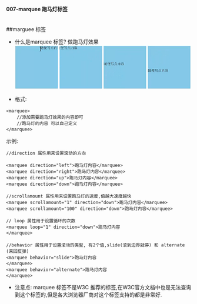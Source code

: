 #### 007-marquee 跑马灯标签


<br>
##marguee 标签


- 什么是marquee 标签?
做跑马灯效果
![](/assets/Snip20180816_6.png)

- 格式:
```
<marquee>
    //添加需要跑马灯效果的内容即可
    //跑马灯的内容 可以自己定义
</marquee>
```

示例:
```
//direction 属性用来设置滚动的方向

<marquee direction="left">跑马灯内容</marquee>
<marquee direction="right">跑马灯内容</marquee>
<marquee direction="up">跑马灯内容</marquee>
<marquee direction="down">跑马灯内容</marquee>

//scrollamount 属性用来设置跑马灯的速度,值越大速度越快
<marquee scrollamount="1" direction="down">跑马灯内容</marquee>
<marquee scrollamount="100" direction="down">跑马灯内容</marquee>

// loop 属性用于设置循环的次数
<marquee loop="1" direction="down">跑马灯内容
</marquee>

//behavior 属性用于设置滚动的类型, 有2个值,slide(滚到边界就停) 和 alternate (来回反弹)
<marquee behavior="slide">跑马灯内容
</marquee>
<marquee behavior="alternate">跑马灯内容
</marquee>

```
- 注意点:
marquee 标签不是W3C 推荐的标签,在W3C官方文档中也是无法查询到这个标签的,但是各大浏览器厂商对这个标签支持的都是非常好.
